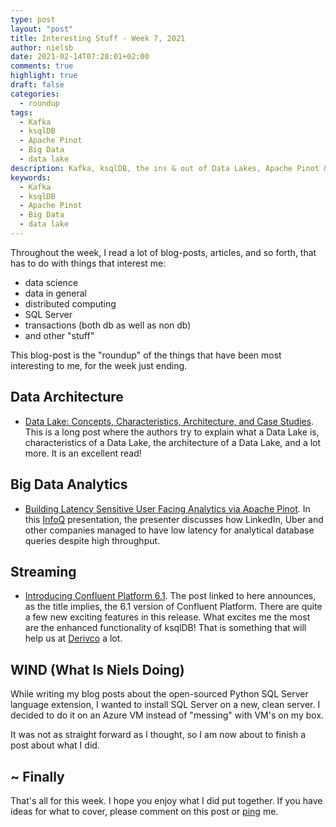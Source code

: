 ```yaml
---
type: post
layout: "post"
title: Interesting Stuff - Week 7, 2021
author: nielsb
date: 2021-02-14T07:28:01+02:00
comments: true
highlight: true
draft: false
categories:
  - roundup
tags:
  - Kafka
  - ksqlDB
  - Apache Pinot
  - Big Data
  - data lake
description: Kafka, ksqlDB, the ins & out of Data Lakes, Apache Pinot & analysis, and other interesting topics.
keywords:
  - Kafka
  - ksqlDB
  - Apache Pinot
  - Big Data
  - data lake   
---
```


Throughout the week, I read a lot of blog-posts, articles, and so forth, that has to do with things that interest me:

* data science
* data in general
* distributed computing
* SQL Server
* transactions (both db as well as non db)
* and other "stuff"

This blog-post is the "roundup" of the things that have been most interesting to me, for the week just ending.

<!--more-->

## Data Architecture

* [Data Lake: Concepts, Characteristics, Architecture, and Case Studies][1]. This is a long post where the authors try to explain what a Data Lake is, characteristics of a Data Lake, the architecture of a Data Lake, and a lot more. It is an excellent read!

## Big Data Analytics

* [Building Latency Sensitive User Facing Analytics via Apache Pinot][2]. In this [InfoQ][iq] presentation, the presenter discusses how LinkedIn, Uber and other companies managed to have low latency for analytical database queries despite high throughput.

## Streaming

* [Introducing Confluent Platform 6.1][3]. The post linked to here announces, as the title implies, the 6.1 version of Confluent Platform. There are quite a few new exciting features in this release. What excites me the most are the enhanced functionality of ksqlDB! That is something that will help us at [Derivco](/derivco) a lot.

## WIND (What Is Niels Doing)

While writing my blog posts about the open-sourced Python SQL Server language extension, I wanted to install SQL Server on a new, clean server. I decided to do it on an Azure VM instead of "messing" with VM's on my box.

It was not as straight forward as I thought, so I am now about to finish a post about what I did. 

## ~ Finally

That's all for this week. I hope you enjoy what I did put together. If you have ideas for what to cover, please comment on this post or [ping][ma] me.

[ma]: mailto:niels.it.berglund@gmail.com
[mp]: https://blog.acolyer.org
[iq]: https://www.infoq.com/
[ew]: http://sqlonice.com/
[re]: http://blog.revolutionanalytics.com
[sqsk]: https://www.sqlskills.com
[mdaveyblog]: https://mdavey.wordpress.com/
[charlblog]: https://charlla.com/

[jovpop]: https://twitter.com/JovanPop_MSFT
[bobw]: https://twitter.com/bobwardms
[revod]: https://twitter.com/revodavid
[lonny]: https://twitter.com/sqL_handLe
[ewtw]: https://twitter.com/sqlOnIce
[buckw]: https://twitter.com/BuckWoodyMSFT
[mattw]: https://twitter.com/matthewwarren
[murba]: https://twitter.com/muratdemirbas
[daveda]: https://twitter.com/davidthecoder
[adcol]: https://twitter.com/adriancolyer
[jesrod]: https://twitter.com/jrdothoughts
[tomaz]: https://twitter.com/tomaz_tsql
[dataart]: https://twitter.com/dataartisans
[luis]: https://twitter.com/luis_de_sousa
[benstop]: https://twitter.com/benstopford
[conflu]: https://twitter.com/confluentinc
[tylert]: https://twitter.com/tyler_treat
[andrewng]: https://twitter.com/AndrewYNg
[lawr]: https://twitter.com/bytezn
[jue]: https://twitter.com/b0rk
[yan]: https://twitter.com/theburningmonk
[danny]: https://twitter.com/g9yuayon
[rmoff]: https://twitter.com/rmoff
[ryansw]: https://twitter.com/ryanswanstrom
[pabloc]: https://twitter.com/pabloc_ds
[mklep]: https://twitter.com/martinkl
[mdavey]: https://twitter.com/matt_davey
[jboner]: https://twitter.com/jboner
[joeduff]: https://twitter.com/funcOfJoe
[charl]: https://twitter.com/charllamprecht
[dbricks]: https://twitter.com/databricks
[adsit]: https://twitter.com/SitnikAdam
[vicky]: https://twitter.com/vickyharp
[dscentral]: https://twitter.com/DataScienceCtrl
[natemc]: https://twitter.com/natemcmaster
[ads]: https://twitter.com/azuredatastudio
[travw]: https://twitter.com/radtravis
[emilk]: https://twitter.com/IsTheArchitect


[1]: https://alibaba-cloud.medium.com/data-lake-concepts-characteristics-architecture-and-case-studies-28be1b265624
[2]: https://www.infoq.com/presentations/low-latency-high-throughput/
[3]: https://www.confluent.io/blog/introducing-confluent-platform-6-1/
